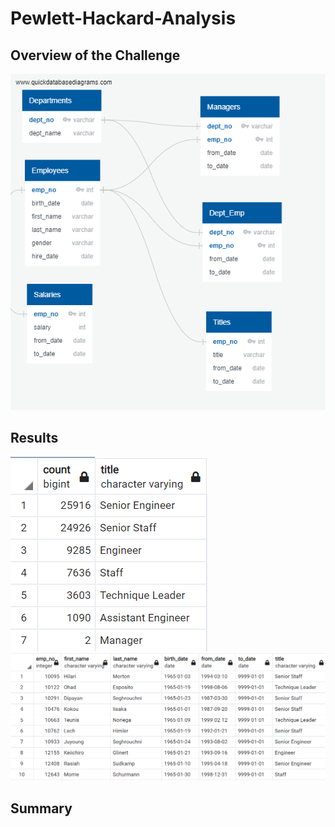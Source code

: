 # Pewlett-Hackard-Analysis
## Overview of the Challenge

<img src = "EmployeeDB.png" >

## Results

<img src = "retiring_counts.png">

<img src = "mentor_list.png" >

## Summary
